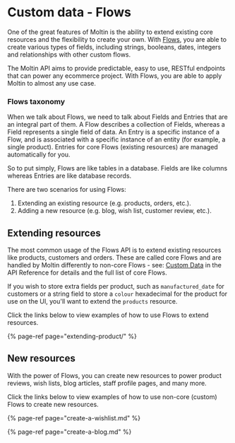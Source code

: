 # Custom data - Flows

One of the great features of Moltin is the ability to extend existing core resources and the flexibility to create your own. With [Flows](https://docs.moltin.com/advanced/custom-data), you are able to create various types of fields, including strings, booleans, dates, integers and relationships with other custom flows.

The Moltin API aims to provide predictable, easy to use, RESTful endpoints that can power any ecommerce project. With Flows, you are able to apply Moltin to almost any use case.

### **Flows taxonomy**

When we talk about Flows, we need to talk about Fields and Entries that are an integral part of them. A Flow describes a collection of Fields, whereas a Field represents a single field of data. An Entry is a specific instance of a Flow, and is associated with a specific instance of an entity \(for example, a single product\). Entries for core Flows \(existing resources\) are managed automatically for you.

So to put simply, Flows are like tables in a database. Fields are like columns whereas Entries are like database records.

There are two scenarios for using Flows:

1. Extending an existing resource \(e.g. products, orders, etc.\).
2. Adding a new resource \(e.g. blog, wish list, customer review, etc.\).

## Extending resources

The most common usage of the Flows API is to extend existing resources like products, customers and orders. These are called core Flows and are handled by Moltin differently to non-core Flows - see: [Custom Data](https://docs.moltin.com/~/drafts/-LKaw44strBlTmOqfUwj/primary/advanced/custom-data) in the API Reference for details and the full list of core Flows.

If you wish to store extra fields per product, such as `manufactured_date` for customers or a string field to store a `colour` hexadecimal for the product for use on the UI, you'll want to extend the `products` resource.

Click the links below to view examples of how to use Flows to extend resources.

{% page-ref page="extending-product/" %}

## New resources

With the power of Flows, you can create new resources to power product reviews, wish lists, blog articles, staff profile pages, and many more.

Click the links below to view examples of how to use non-core \(custom\) Flows to create new resources.

{% page-ref page="create-a-wishlist.md" %}

{% page-ref page="create-a-blog.md" %}



